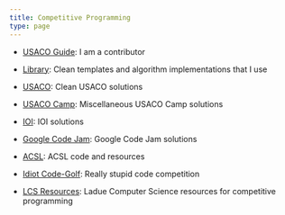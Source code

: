 ```yaml
---
title: Competitive Programming
type: page
---
```



- [USACO Guide](https://github.com/cpinitiative/usaco-guide): I am a contributor

- [Library](https://git.exozy.me/Ta180m/Library): Clean templates and algorithm implementations that I use

- [USACO](https://git.exozy.me/Ta180m/USACO): Clean USACO solutions

- [USACO Camp](https://git.exozy.me/Ta180m/USACO-Camp): Miscellaneous USACO Camp solutions

- [IOI](https://git.exozy.me/Ta180m/IOI): IOI solutions

- [Google Code Jam](https://git.exozy.me/Ta180m/Google-Code-Jam): Google Code Jam solutions

- [ACSL](https://git.exozy.me/Ta180m/ACSL): ACSL code and resources

- [Idiot Code-Golf](https://git.exozy.me/Ta180m/Idiot-Code-Golf): Really stupid code competition

- [LCS Resources](https://github.com/LadueCS/Presentations/tree/main/Competitive%20Programming): Ladue Computer Science resources for competitive programming
